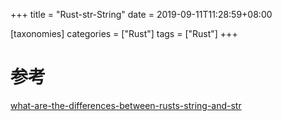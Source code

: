 +++
title = "Rust-str-String"
date =  2019-09-11T11:28:59+08:00

[taxonomies]
categories = ["Rust"]
tags = ["Rust"]
+++


# 参考
[what-are-the-differences-between-rusts-string-and-str](https://stackoverflow.com/questions/24158114/what-are-the-differences-between-rusts-string-and-str)